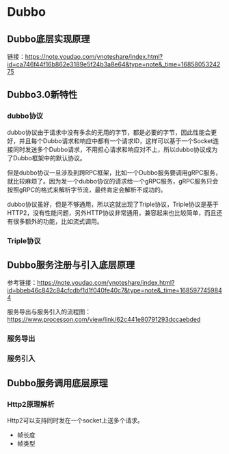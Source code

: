 # Dubbo

## Dubbo底层实现原理

链接：https://note.youdao.com/ynoteshare/index.html?id=ca746f44f16b862e3189e5f24b3a8e64&type=note&_time=1685805324275

## Dubbo3.0新特性

### dubbo协议

dubbo协议由于请求中没有多余的无用的字节，都是必要的字节，因此性能会更好，并且每个Dubbo请求和响应中都有一个请求ID，这样可以基于一个Socket连接同时发送多个Dubbo请求，不用担心请求和响应对不上，所以dubbo协议成为了Dubbo框架中的默认协议。

但是dubbo协议一旦涉及到跨RPC框架，比如一个Dubbo服务要调用gRPC服务，就比较麻烦了。因为发一个dubbo协议的请求给一个gRPC服务，gRPC服务只会按照gRPC的格式来解析字节流，最终肯定会解析不成功的。

dubbo协议虽好，但是不够通用，所以这就出现了Triple协议，Triple协议是基于HTTP2，没有性能问题，另外HTTP协议非常通用，兼容起来也比较简单，而且还有很多额外的功能，比如流式调用。

### Triple协议



## Dubbo服务注册与引入底层原理

参考链接：https://note.youdao.com/ynoteshare/index.html?id=bbeb46c842c84cfcdbf1d1f040fe40c7&type=note&_time=1685977459844

服务导出与服务引入的流程图：https://www.processon.com/view/link/62c441e80791293dccaebded

### 服务导出



### 服务引入



## Dubbo服务调用底层原理

### Http2原理解析

Http2可以支持同时发在一个socket上送多个请求。

- 帧长度
- 帧类型
